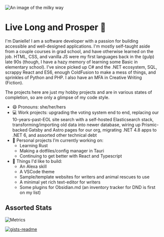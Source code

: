 ![An image of the milky way](https://scifibrarian.files.wordpress.com/2016/02/space.jpg "Milky way in space")

# Live Long and Prosper :vulcan_salute:
I'm Danielle! I am a software developer with a passion for building accessible and well-designed applications. I'm mostly self-taught aside from a couple courses in grad school, and have otherwise learned on the job. HTML, CSS, and vanilla JS were my first languages back in the (gulp) late 90s (though, I have a hazy memory of learning some Basic in elementary school). I've since picked up C# and the .NET ecosystem, SQL, scrappy React and ES6, enough ColdFusion to make a mess of things, and sprinkles of Python and PHP. I also have an MFA in Creative Writing (Fiction).

The projects here are just my hobby projects and are in various states of completion, so are only a glimpse of my code style.

- 😄 Pronouns: she/her/hers
- 💻 Work projects: upgrading the voting system end to end, replacing our 10-years-past-EOL site search with a self-hosted Elasticsearch stack, transforming/importing old data into newer database, wiring up Prismic-backed Gatsby and Astro pages for our org, migrating .NET 4.8 apps to .NET 6, and assorted other technical debt
- 🔭 Personal projects I’m currently working on: 
  - Learning Rust 
  - Making a dotfiles/config manager in Tauri
  - Continuing to get better with React and Typescript
- 🌌 Things I'd like to build: 
  - An Alexa skill
  - A VSCode theme  
  - Sample/template websites for writers and animal rescues to use
  - A minimal yet rich text-editor for writers
  - Some plugins for Obsidian.md (an inventory tracker for DND is first on my list)

## Assorted Stats
![Metrics](https://metrics.lecoq.io/dmtrek14?template=classic&achievements=1&languages=1&base=header%2C%20activity%2C%20community%2C%20repositories%2C%20metadata&base.indepth=false&base.hireable=false&languages=false&languages.limit=8&languages.threshold=0%25&languages.other=true&languages.colors=github&languages.sections=most-used&languages.indepth=false&languages.analysis.timeout=15&languages.categories=markup%2C%20programming&languages.recent.categories=markup%2C%20programming&languages.recent.load=300&languages.recent.days=14&achievements=false&achievements.threshold=C&achievements.secrets=true&achievements.display=compact&achievements.limit=0&config.timezone=America%2FLos_Angeles&config.octicon=true)


[![gists-readme](https://gists-readme.yizack.com/api?user=dmtrek14&theme=dark&n=20)](https://gist.github.com/dmtrek14)


